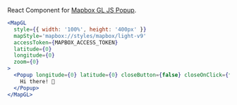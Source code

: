 React Component for [Mapbox GL JS Popup](https://docs.mapbox.com/mapbox-gl-js/api/#popup).

```jsx
<MapGL
  style={{ width: '100%', height: '400px' }}
  mapStyle='mapbox://styles/mapbox/light-v9'
  accessToken={MAPBOX_ACCESS_TOKEN}
  latitude={0}
  longitude={0}
  zoom={0}
>
  <Popup longitude={0} latitude={0} closeButton={false} closeOnClick={false}>
    Hi there! 👋
  </Popup>
</MapGL>
```
